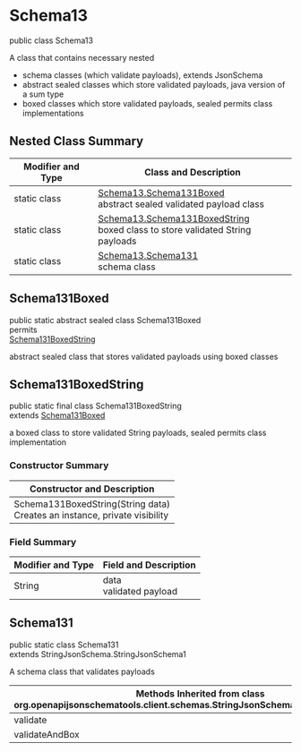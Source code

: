 # Schema13
public class Schema13

A class that contains necessary nested
- schema classes (which validate payloads), extends JsonSchema
- abstract sealed classes which store validated payloads, java version of a sum type
- boxed classes which store validated payloads, sealed permits class implementations

## Nested Class Summary
| Modifier and Type | Class and Description |
| ----------------- | ---------------------- |
| static class | [Schema13.Schema131Boxed](#schema131boxed)<br> abstract sealed validated payload class |
| static class | [Schema13.Schema131BoxedString](#schema131boxedstring)<br> boxed class to store validated String payloads |
| static class | [Schema13.Schema131](#schema131)<br> schema class |

## Schema131Boxed
public static abstract sealed class Schema131Boxed<br>
permits<br>
[Schema131BoxedString](#schema131boxedstring)

abstract sealed class that stores validated payloads using boxed classes

## Schema131BoxedString
public static final class Schema131BoxedString<br>
extends [Schema131Boxed](#schema131boxed)

a boxed class to store validated String payloads, sealed permits class implementation

### Constructor Summary
| Constructor and Description |
| --------------------------- |
| Schema131BoxedString(String data)<br>Creates an instance, private visibility |

### Field Summary
| Modifier and Type | Field and Description |
| ----------------- | ---------------------- |
| String | data<br>validated payload |

## Schema131
public static class Schema131<br>
extends StringJsonSchema.StringJsonSchema1

A schema class that validates payloads

| Methods Inherited from class org.openapijsonschematools.client.schemas.StringJsonSchema.StringJsonSchema1 |
| ------------------------------------------------------------------ |
| validate                                                           |
| validateAndBox                                                     |
